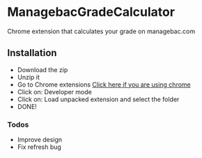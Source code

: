 # ManagebacGradeCalculator
Chrome extension that calculates your grade on managebac.com

## Installation

* Download the zip
* Unzip it
* Go to Chrome extensions [Click here if you are using chrome](chrome://extensions/)
* Click on: Developer mode
* Click on: Load unpacked extension and select the folder
* DONE!

### Todos

- Improve design
- Fix refresh bug
